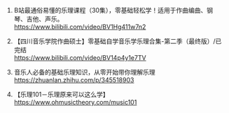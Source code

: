 1. B站最通俗易懂的乐理课程（30集），零基础轻松学！适用于作曲编曲、钢琴、吉他、声乐。  
https://www.bilibili.com/video/BV1Hg411w7n2

1. 【四川音乐学院作曲硕士】零基础自学音乐学乐理合集-第二季（最终版）/已完结  
https://www.bilibili.com/video/BV14p4y1e7TV

1. 音乐人必备的基础乐理知识，从零开始带你理解乐理  
https://zhuanlan.zhihu.com/p/345518903

1. 【乐理101－乐理原来可以这么学】  
https://www.ohmusictheory.com/music101

